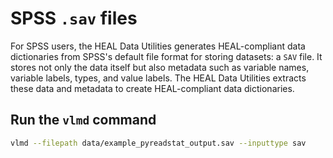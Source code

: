 
# SPSS `.sav` files

For SPSS users, the HEAL Data Utilities generates HEAL-compliant data dictionaries from SPSS's default file format for storing datasets: a `SAV` file. It stores not only the data itself but also metadata such as variable names, variable labels, types, and value labels. The HEAL Data Utilities extracts these data and metadata to create HEAL-compliant data dictionaries.

<!-- # Creating a well-annotated `sav` file

TO ADD -->

## Run the `vlmd` command
```bash
vlmd --filepath data/example_pyreadstat_output.sav --inputtype sav
```